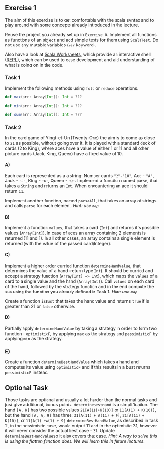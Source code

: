 ## Exercise 1

The aim of this exercise is to get comfortable with the scala syntax and to play around with some concepts already introduced in the lecture.

Reuse the project you already set up in `Exercise 0`. Implement all functions as functions of an `Object` and add simple tests for them using `ScalaTest`. Do not use any mutable variables (`var` keyword).

Also have a look at [Scala Worksheets](https://blog.jetbrains.com/scala/2012/12/04/scala-worksheet/), which provide an interactive shell ([REPL](https://en.wikipedia.org/wiki/Read%E2%80%93eval%E2%80%93print_loop)), which can be used to ease development and aid understanding of what is going on in the code.

### Task 1
Implement the following methods using `fold` or `reduce` operations.
```scala
def max(arr: Array[Int]): Int = ???
```
```scala
def min(arr: Array[Int]): Int = ???
```
```scala
def sum(arr: Array[Int]): Int = ???
```

### Task 2
In the card game of Vingt-et-Un (Twenty-One) the aim is to come as close to `21` as possible, without going over it. It is played with a standard deck of cards (2 to King), where aces have a value of either 1 or 11 and all other picture cards (Jack, King, Queen) have a fixed value of 10.

#### A) 
Each card is represented as a a string: Number cards `"2"-"10"`, Ace - `"A"`, Jack - `"J"`, King - `"K"`, Queen - `"Q"`. 
Implement a function named `parse`, that takes a `String` and returns an `Int`. When encountering an ace it should return `11`.

Implement another function, named `parseAll`, that takes an array of strings and calls `parse` for each element. *Hint: use `map`*

#### B)
Implement a function `values`, that takes a card (`Int`) and returns it's possible values (`Array[Int]`). In case of aces an array containing 2 elements is returned (11 and 1). In all other cases, an array contains a single element is returned (with the value of the passed card/Integer).

#### C)
Implement a higher order curried function `determineHandValue`, that determines the value of a hand (return type `Int`). 
It should be curried and accept a strategy function (`Array[Int] => Int`), which maps the `values` of a card to a single value and the hand (`Array[Int]`).
Call `values` on each card of the hand, followed by the strategy function and in the end compute the `sum` using the function you already defined in Task 1. *Hint: use `map`*

Create a function `isBust` that takes the hand value and returns `true` if is greater than 21 or `false` otherwise.

#### D)
Partially apply `determineHandValue` by taking a strategy in order to form two function - `optimisticF`, by applying `max` as the strategy and `pessimisticF` by applying `min` as the strategy.

### E)
Create a function `determineBestHandValue` which takes a hand and computes its value using `optimisticF` and if this results in a bust returns `pessimisticF` instead.


## Optional Task
Those tasks are optional and usually a lot harder than the normal tasks and just give additional, bonus points.
`determineBestHand` is a simplification. The hand `[A, K]` has two possible values `21[A(11)+K(10)]` or `11[A(1) + K(10)]`,
but the hand `[A, A, 9]` has three:
`31[A(11) + A(11) + 9]`, `21[A(11) + K(10)]`, or `11[A(1) +A(1) + 9]`
`determineBestHandValue`, as described in task 2, in the pessimistic case, would output 11
and in the optimistic 31, however it will never consider the actual best case - 21.
Update `determineBestHandValue`so it also covers that case.
*Hint: A way to solve this is using the flatten function does. We will learn this in future lectures.*
